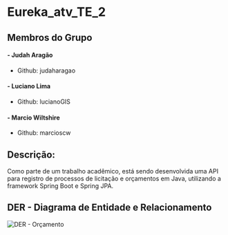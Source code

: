 # Eureka_atv_TE_2

## Membros do Grupo

#### - Judah Aragão
- Github: judaharagao
#### - Luciano Lima
- Github: lucianoGIS
#### - Marcio Wiltshire
- Github: marcioscw

## Descrição:

Como parte de um trabalho acadêmico, está sendo desenvolvida uma API para registro de processos de licitação e orçamentos em Java, utilizando a framework Spring Boot e Spring JPA.

## DER - Diagrama de Entidade e Relacionamento

![DER - Orçamento](URL_da_Imagem)